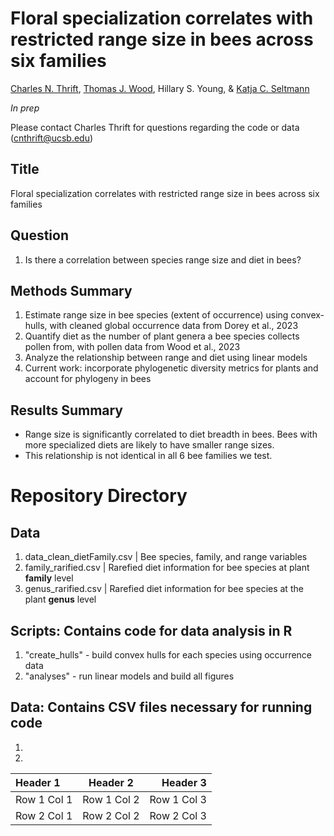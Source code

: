 # Floral specialization correlates with restricted range size in bees across six families
[Charles N. Thrift](https://orcid.org/0000-0002-4257-6951), [Thomas J. Wood](https://orcid.org/0000-0001-5653-224X), Hillary S. Young, & [Katja C. Seltmann](https://orcid.org/0000-0001-5354-6048)

_In prep_

Please contact Charles Thrift for questions regarding the code or data (cnthrift@ucsb.edu)

## Title 
Floral specialization correlates with restricted range size in bees across six families

## Question
1. Is there a correlation between species range size and diet in bees?

## Methods Summary
1. Estimate range size in bee species (extent of occurrence) using convex-hulls, with cleaned global occurrence data from Dorey et al., 2023
2. Quantify diet as the number of plant genera a bee species collects pollen from, with pollen data from Wood et al., 2023
3. Analyze the relationship between range and diet using linear models
4. Current work: incorporate phylogenetic diversity metrics for plants and account for phylogeny in bees

## Results Summary
- Range size is significantly correlated to diet breadth in bees. Bees with more specialized diets are likely to have smaller range sizes.
- This relationship is not identical in all 6 bee families we test.


# Repository Directory

## Data
1. data_clean_dietFamily.csv | Bee species, family, and range variables
2. family_rarified.csv | Rarefied diet information for bee species at plant **family** level
3. genus_rarified.csv | Rarefied diet information for bee species at the plant **genus** level

## Scripts: Contains code for data analysis in R
1. "create_hulls" - build convex hulls for each species using occurrence data
2. "analyses" - run linear models and build all figures


## Data: Contains CSV files necessary for running code
1. 
2. 


| Header 1 | Header 2 | Header 3 |
| :------- | :------: | -------: |
| Row 1 Col 1 | Row 1 Col 2 | Row 1 Col 3 |
| Row 2 Col 1 | Row 2 Col 2 | Row 2 Col 3 |


